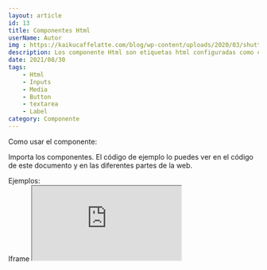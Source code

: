 ```yaml
---
layout: article
id: 13
title: Componentes Html
userName: Autor
img : https://kaikucaffelatte.com/blog/wp-content/uploads/2020/03/shutterstock_510679489-scaled.jpg
description: Los componente Html son etiquetas html configuradas como componentes Svelte.
date: 2021/08/30
tags:
    - Html
    - Inputs
    - Media
    - Button
    - textarea
    - Label
category: Componente
---
```


<script>
    import Seo from '$lib/Components/Framework/Seo.svelte';
    import Container from '$lib/Components/Framework/Container.svelte';
    import Column from '$lib/Components/Framework/Column.svelte';
    import { Iframe, Hn, List, Btn, Figure, Input, InputCheck, InputRadio, Label, Select, Textarea } from '$lib/Components/Framework/Html/html.js';
    import Signage from '$lib/Components/Framework/Signage.svelte';
    import { theme, selectedTheme } from '$lib/stores/theme.js'

    let opciones= [
        'Todos los componentes html están preparados para su uso directo',
        'Varios de estos componentes tienen sus propias clases de diseño que pueden ser llamadas desde la etiqueta del componente'
    ];

    let lista= [
        'Ejemplo 1',
        'Ejemplo 2',
        'Ejemplo 3',
        'Ejemplo 4',
    ];
</script>

<Seo 
    title={title}
    description={description}
    type="website"
    img={img}
/>

<!-- Como usar el componente: -->
<Container class="medium padding">
    <Hn type="h2">Como usar el componente:</Hn>
    <Signage class="default word-break" icon="fas fa-sitemap" text="Directorio: $lib/Components/Framework/Html/html.js"/>
    <p class="text-justify">Importa los componentes. El código de ejemplo lo puedes ver en el código de este documento y en las diferentes partes de la web.</p>
    <List class="li-disc" list={opciones}/>
</Container>
<Container class="medium padding">
    <Hn type="h2" class="title">Ejemplos:</Hn>
    <Column class="col-4">
        <div>
            <Hn type="h3">Iframe</Hn>
            <Iframe title="Código del componente" class="code m-top" src="https://carbon.now.sh/embed/PKf4betZW96aRpIX8ZUR" />
        </div>
        <div>
            <Hn type="h3">Titulo</Hn>
            <Hn type="h2">Ejemplo</Hn>
        </div>
        <div>
            <Hn type="h3">Lista</Hn>
            <List list={lista} class="li-disc"/>
        </div>
        <div>
            <Hn type="h3">Botón</Hn>
            <Btn>Ejemplo</Btn>
        </div>
    </Column>
    <Column class="col-4">
        <div>
            <Hn type="h3">Figure</Hn>
            <Figure src="https://s1.eestatic.com/2017/07/14/ciencia/medio-ambiente/medio_ambiente_231238002_39634878_854x640.jpg"/>
        </div>
        <div>
            <Hn type="h3">Input</Hn>
            <Input type="text">Ejemplo</Input>
        </div>
        <div>
            <Hn type="h3">Input Check</Hn>
            <InputCheck />
        </div>
        <div>
            <Hn type="h3">Input Radio</Hn>
            <InputRadio id="woman" name="gender" value="primera"/>
            <InputRadio id="woman" name="gender" value="segunda"/>
            <InputRadio id="woman" name="gender" value="tercera"/>
        </div>
    </Column>
    <Column class="col-3">
        <div>
            <Hn type="h3">Label</Hn>
            <Label forr="name" icon="far fa-address-card" text="Nombre"/>
        </div>
        <div>
            <Hn type="h3">Select</Hn>
            <Select
                value={selectedTheme}
                options={theme}
            />
        </div>
        <div>
            <Hn type="h3">Textarea</Hn>
            <Textarea />
        </div>
    </Column>
</Container>